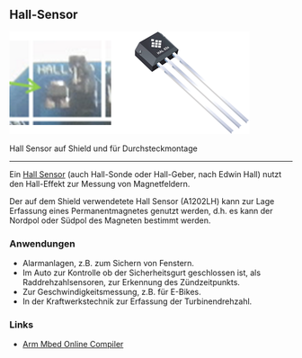 ## Hall-Sensor 

![](../../images/sensors/HallEffectSensor.png) 

Hall Sensor auf Shield und für Durchsteckmontage

- - - 
Ein [Hall Sensor](http://de.wikipedia.org/wiki/Hall-Sensor) (auch Hall-Sonde oder Hall-Geber, nach Edwin Hall) nutzt den Hall-Effekt zur Messung von Magnetfeldern.

Der auf dem Shield verwendetete Hall Sensor (A1202LH) kann zur Lage Erfassung eines Permanentmagnetes genutzt werden, d.h. es kann der Nordpol oder Südpol des Magneten bestimmt werden.

### Anwendungen

*   Alarmanlagen, z.B. zum Sichern von Fenstern.
*   Im Auto zur Kontrolle ob der Sicherheitsgurt geschlossen ist, als Raddrehzahlsensoren, zur Erkennung des Zündzeitpunkts.
*   Zur Geschwindigkeitsmessung, z.B. für E-Bikes.
*   In der Kraftwerkstechnik zur Erfassung der Turbinendrehzahl.

### Links

*  [Arm Mbed Online Compiler](https://os.mbed.com/compiler/#import:/teams/IoTKitV3/code/HallSensor/)
